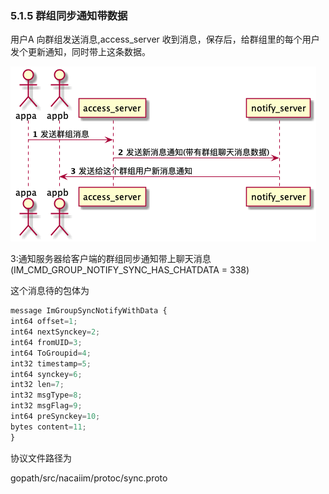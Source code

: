 ### 5.1.5 群组同步通知带数据

用户A 向群组发送消息,access\_server 收到消息，保存后，给群组里的每个用户发个更新通知，同时带上这条数据。

![](/assets/groupSyncNotifyWithData.png)

3:通知服务器给客户端的群组同步通知带上聊天消息\(IM\_CMD\_GROUP\_NOTIFY\_SYNC\_HAS\_CHATDATA = 338\)

这个消息待的包体为

```js
message ImGroupSyncNotifyWithData {
int64 offset=1;
int64 nextSynckey=2;
int64 fromUID=3;
int64 ToGroupid=4;
int32 timestamp=5;
int64 synckey=6;
int32 len=7;
int32 msgType=8;
int32 msgFlag=9;
int64 preSynckey=10;
bytes content=11;
}
```

协议文件路径为

gopath/src/nacaiim/protoc/sync.proto

